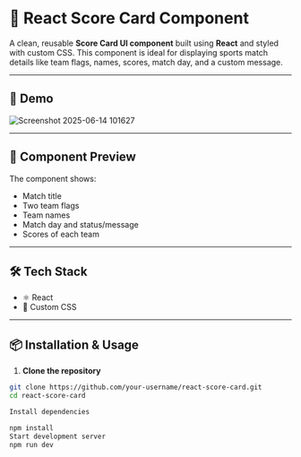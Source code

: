 # 🏏 React Score Card Component

A clean, reusable **Score Card UI component** built using **React** and styled with custom CSS. This component is ideal for displaying sports match details like team flags, names, scores, match day, and a custom message.

---

## 🚀 Demo

![Screenshot 2025-06-14 101627](https://github.com/user-attachments/assets/fed9b1d0-5ef5-471c-88bf-dca10125ee2a)



---

## 📸 Component Preview

The component shows:

- Match title
- Two team flags
- Team names
- Match day and status/message
- Scores of each team

---

## 🛠️ Tech Stack

- ⚛️ React
- 🎨 Custom CSS

---

## 📦 Installation & Usage

1. **Clone the repository**

```bash
git clone https://github.com/your-username/react-score-card.git
cd react-score-card

Install dependencies

npm install
Start development server
npm run dev
